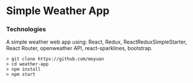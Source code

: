 # Simple Weather App

### Technologies
A simple weather web app using: React, Redux, ReactReduxSimpleStarter, React Router, openweather API, react-sparklines, bootstrap.

```
> git clone https://github.com/moyuan
> cd weather-app
> npm install
> npm start
```

